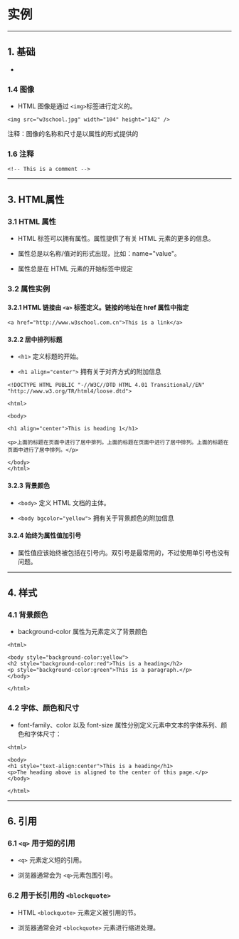 # 实例

***

## 1. 基础





+



### 1.4 图像

+ HTML 图像是通过 ```<img>```标签进行定义的。

```(html)
<img src="w3school.jpg" width="104" height="142" />
```

注释：图像的名称和尺寸是以属性的形式提供的



### 1.6 注释

```<!-- This is a comment -->```

***



## 3. HTML属性

### 3.1 HTML 属性

+ HTML 标签可以拥有属性。属性提供了有关 HTML 元素的更多的信息。

+ 属性总是以名称/值对的形式出现，比如：name="value"。

+ 属性总是在 HTML 元素的开始标签中规定

### 3.2 属性实例

#### 3.2.1 HTML 链接由 ```<a>``` 标签定义。链接的地址在 href 属性中指定

```(html)
<a href="http://www.w3school.com.cn">This is a link</a>
```

#### 3.2.2 居中排列标题

+ ```<h1>``` 定义标题的开始。

+ ```<h1 align="center">``` 拥有关于对齐方式的附加信息

```(html)
<!DOCTYPE HTML PUBLIC "-//W3C//DTD HTML 4.01 Transitional//EN"
"http://www.w3.org/TR/html4/loose.dtd">

<html>

<body>

<h1 align="center">This is heading 1</h1>

<p>上面的标题在页面中进行了居中排列。上面的标题在页面中进行了居中排列。上面的标题在页面中进行了居中排列。</p>

</body>
</html>

```

#### 3.2.3 背景颜色

+ ```<body>``` 定义 HTML 文档的主体。

+ ```<body bgcolor="yellow">``` 拥有关于背景颜色的附加信息
  
#### 3.2.4 始终为属性值加引号

+ 属性值应该始终被包括在引号内。双引号是最常用的，不过使用单引号也没有问题。

***

## 4. 样式

### 4.1 背景颜色

+ background-color 属性为元素定义了背景颜色

```(html)
<html>

<body style="background-color:yellow">
<h2 style="background-color:red">This is a heading</h2>
<p style="background-color:green">This is a paragraph.</p>
</body>

</html>
```

### 4.2 字体、颜色和尺寸

+ font-family、color 以及 font-size 属性分别定义元素中文本的字体系列、颜色和字体尺寸：

```(html)
<html>

<body>
<h1 style="text-align:center">This is a heading</h1>
<p>The heading above is aligned to the center of this page.</p>
</body>

</html>
```

***



## 6. 引用

### 6.1 ```<q>``` 用于短的引用

+ ```<q>``` 元素定义短的引用。

+ 浏览器通常会为 ```<q>```元素包围引号。

### 6.2 用于长引用的  ```<blockquote>```

+ HTML ```<blockquote>``` 元素定义被引用的节。

+ 浏览器通常会对 ```<blockquote>``` 元素进行缩进处理。
